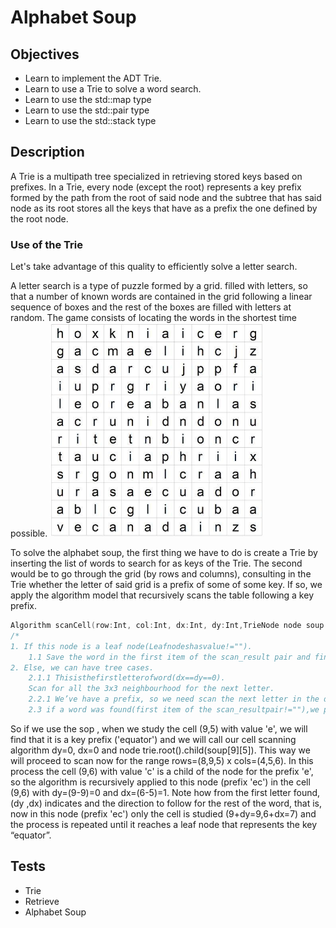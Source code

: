 # Alphabet Soup
## Objectives
- Learn to implement the ADT Trie.
- Learn to use a Trie to solve a word search.
- Learn to use the std::map type
- Learn to use the std::pair type
- Learn to use the std::stack type

## Description
A Trie is a multipath tree specialized in retrieving stored keys based on prefixes. In a Trie, every node (except the root) represents a key prefix formed by the path from the root of said node and the subtree that has said node as its root stores all the keys that have as a prefix the one defined by the root node. 

### Use of the Trie
Let's take advantage of this quality to efficiently solve a letter search. 

A letter search is a type of puzzle formed by a grid. filled with letters, so that a number of known words are contained in the grid following a linear sequence of boxes and the rest of the boxes are filled with letters at random. The game consists of locating the words in the shortest time possible.
![Alphabet Soup](image.png)

To solve the alphabet soup, the first thing we have to do is create a Trie by inserting the list of words to search for as keys of the Trie.
The second would be to go through the grid (by rows and columns), consulting in the Trie whether the letter of said grid is a prefix of some of some key. If so, we apply the algorithm model  that recursively scans the table following a key prefix.

```cpp
Algorithm scanCell(row:Int, col:Int, dx:Int, dy:Int,TrieNode node soup:AlphabetSoup, result:Pair[String, Stack[Pair[Int,Int]]])
/*
1. If this node is a leaf node(Leafnodeshasvalue!="").
    1.1 Save the word in the first item of the scan_result pair and finish recursion.
2. Else, we can have tree cases.
    2.1.1 Thisisthefirstletterofword(dx==dy==0).
    Scan for all the 3x3 neighbourhood for the next letter.
    2.2.1 We’ve have a prefix, so we need scan the next letter in the direction (dy,dx) if this letter is child of this node (recursion). Elsereturn not found result.first = “”)
    2.3 if a word was found(first item of the scan_resultpair!=""),we push the current cell's coordinates [row,col] in to the second item of scan_result.*/
```

So if we use the sop , when we study the cell (9,5) with value 'e', we will find that it is a key prefix ('equator') and we will call our cell scanning algorithm dy=0, dx=0 and node trie.root().child(soup[9][5]). This way we will proceed to scan now for the range rows=(8,9,5) x cols=(4,5,6). In this process the cell (9,6) with value 'c' is a child of the node for the prefix 'e', so the algorithm is recursively applied to this node (prefix 'ec') in the cell (9,6) with dy=(9-9)=0 and dx=(6-5)=1. Note how from the first letter found, (dy ,dx) indicates and the direction to follow for the rest of the word, that is, now in this node (prefix 'ec') only the cell is studied (9+dy=9,6+dx=7) and the process is repeated until it reaches a leaf node that represents the key “equator”.

## Tests
- Trie
- Retrieve
- Alphabet Soup